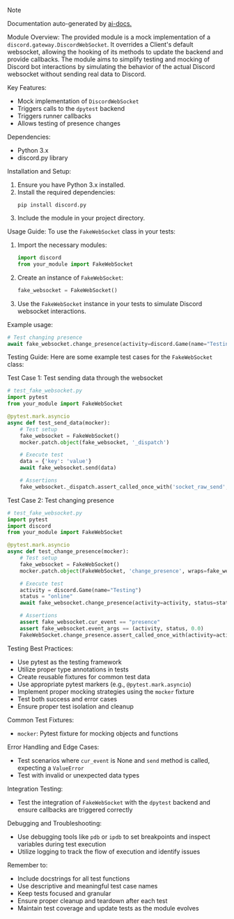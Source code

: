
> [!NOTE]
> Documentation auto-generated by [ai-docs.](https://github.com/connor-john/ai-docs)

Module Overview:
The provided module is a mock implementation of a `discord.gateway.DiscordWebSocket`. It overrides a Client's default websocket, allowing the hooking of its methods to update the backend and provide callbacks. The module aims to simplify testing and mocking of Discord bot interactions by simulating the behavior of the actual Discord websocket without sending real data to Discord.

Key Features:
- Mock implementation of `DiscordWebSocket`
- Triggers calls to the `dpytest` backend
- Triggers runner callbacks
- Allows testing of presence changes

Dependencies:
- Python 3.x
- discord.py library

Installation and Setup:
1. Ensure you have Python 3.x installed.
2. Install the required dependencies:
   ```
   pip install discord.py
   ```
3. Include the module in your project directory.

Usage Guide:
To use the `FakeWebSocket` class in your tests:

1. Import the necessary modules:
   ```python
   import discord
   from your_module import FakeWebSocket
   ```

2. Create an instance of `FakeWebSocket`:
   ```python
   fake_websocket = FakeWebSocket()
   ```

3. Use the `FakeWebSocket` instance in your tests to simulate Discord websocket interactions.

Example usage:
```python
# Test changing presence
await fake_websocket.change_presence(activity=discord.Game(name="Testing"), status="online")
```

Testing Guide:
Here are some example test cases for the `FakeWebSocket` class:

Test Case 1: Test sending data through the websocket
```python
# test_fake_websocket.py
import pytest
from your_module import FakeWebSocket

@pytest.mark.asyncio
async def test_send_data(mocker):
    # Test setup
    fake_websocket = FakeWebSocket()
    mocker.patch.object(fake_websocket, '_dispatch')

    # Execute test
    data = {'key': 'value'}
    await fake_websocket.send(data)

    # Assertions
    fake_websocket._dispatch.assert_called_once_with('socket_raw_send', data)
```

Test Case 2: Test changing presence
```python
# test_fake_websocket.py
import pytest
import discord
from your_module import FakeWebSocket

@pytest.mark.asyncio
async def test_change_presence(mocker):
    # Test setup
    fake_websocket = FakeWebSocket()
    mocker.patch.object(FakeWebSocket, 'change_presence', wraps=fake_websocket.change_presence)

    # Execute test
    activity = discord.Game(name="Testing")
    status = "online"
    await fake_websocket.change_presence(activity=activity, status=status)

    # Assertions
    assert fake_websocket.cur_event == "presence"
    assert fake_websocket.event_args == (activity, status, 0.0)
    FakeWebSocket.change_presence.assert_called_once_with(activity=activity, status=status, since=0.0)
```

Testing Best Practices:
- Use pytest as the testing framework
- Utilize proper type annotations in tests
- Create reusable fixtures for common test data
- Use appropriate pytest markers (e.g., `@pytest.mark.asyncio`)
- Implement proper mocking strategies using the `mocker` fixture
- Test both success and error cases
- Ensure proper test isolation and cleanup

Common Test Fixtures:
- `mocker`: Pytest fixture for mocking objects and functions

Error Handling and Edge Cases:
- Test scenarios where `cur_event` is None and `send` method is called, expecting a `ValueError`
- Test with invalid or unexpected data types

Integration Testing:
- Test the integration of `FakeWebSocket` with the `dpytest` backend and ensure callbacks are triggered correctly

Debugging and Troubleshooting:
- Use debugging tools like `pdb` or `ipdb` to set breakpoints and inspect variables during test execution
- Utilize logging to track the flow of execution and identify issues

Remember to:
- Include docstrings for all test functions
- Use descriptive and meaningful test case names
- Keep tests focused and granular
- Ensure proper cleanup and teardown after each test
- Maintain test coverage and update tests as the module evolves

